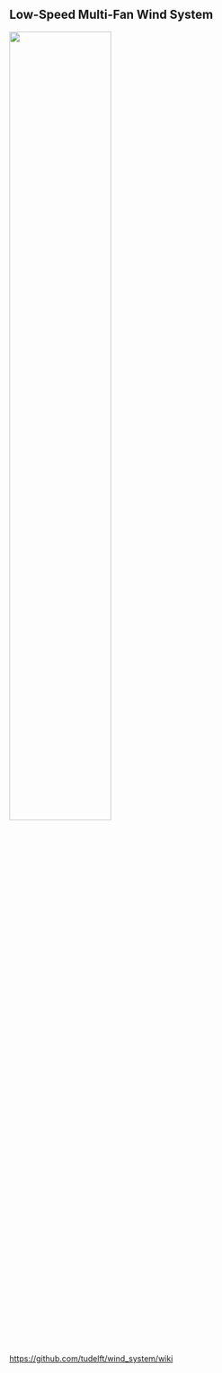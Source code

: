  ## Low-Speed  Multi-Fan  Wind  System 
 
<img src="https://github.com/tudelft/mavlab/blob/master/photos/wind_system/wind_system_flapper.jpg" width="60%" >

https://github.com/tudelft/wind_system/wiki
